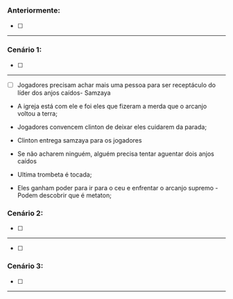 # 

### Anteriormente:

- [ ] 

---

### Cenário 1:

- [ ] 

---

- [ ] Jogadores precisam achar mais uma pessoa para ser receptáculo do líder dos anjos caídos- Samzaya
- A igreja está com ele e foi eles que fizeram a merda que o arcanjo voltou a terra;
- Jogadores convencem clinton de deixar eles cuidarem da parada;

- Clinton entrega samzaya para os jogadores
- Se não acharem ninguém, alguém precisa tentar aguentar dois anjos caídos
- Ultima trombeta é tocada;
- Eles ganham poder para ir para o ceu e enfrentar o arcanjo supremo - Podem descobrir que é metaton;


### Cenário 2:

- [ ] 


---

- [ ] 


### Cenário 3:

- [ ]

---

